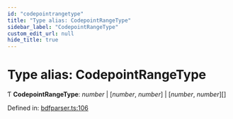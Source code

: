 ```yaml
---
id: "codepointrangetype"
title: "Type alias: CodepointRangeType"
sidebar_label: "CodepointRangeType"
custom_edit_url: null
hide_title: true
---
```


# Type alias: CodepointRangeType

Ƭ **CodepointRangeType**: *number* \| [*number*, *number*] \| [*number*, *number*][]

Defined in: [bdfparser.ts:106](https://github.com/tomchen/bdfparser-js/blob/898ed20/src/bdfparser.ts#L106)
